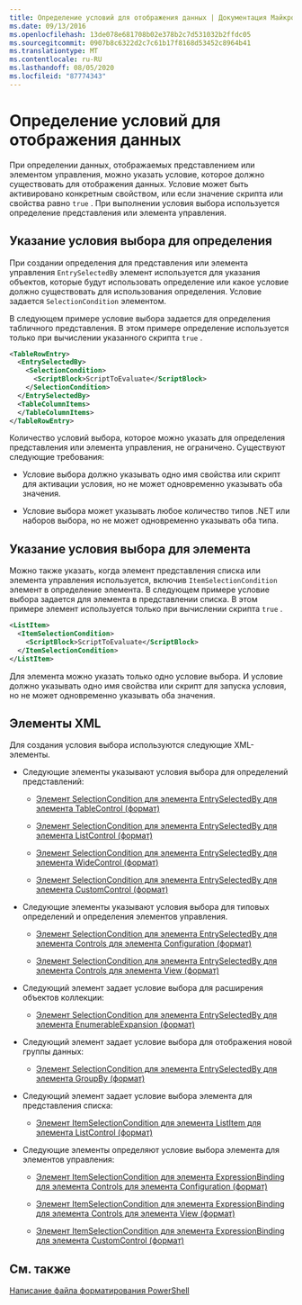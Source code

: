 ```yaml
---
title: Определение условий для отображения данных | Документация Майкрософт
ms.date: 09/13/2016
ms.openlocfilehash: 13de078e681708b02e378b2c7d531032b2ffdc05
ms.sourcegitcommit: 0907b8c6322d2c7c61b17f8168d53452c8964b41
ms.translationtype: MT
ms.contentlocale: ru-RU
ms.lasthandoff: 08/05/2020
ms.locfileid: "87774343"
---
```

# <a name="defining-conditions-for-displaying-data"></a>Определение условий для отображения данных

При определении данных, отображаемых представлением или элементом управления, можно указать условие, которое должно существовать для отображения данных. Условие может быть активировано конкретным свойством, или если значение скрипта или свойства равно `true` . При выполнении условия выбора используется определение представления или элемента управления.

## <a name="specifying-a-selection-condition-for-a-definition"></a>Указание условия выбора для определения

При создании определения для представления или элемента управления `EntrySelectedBy` элемент используется для указания объектов, которые будут использовать определение или какое условие должно существовать для использования определения. Условие задается `SelectionCondition` элементом.

В следующем примере условие выбора задается для определения табличного представления. В этом примере определение используется только при вычислении указанного скрипта `true` .

```xml
<TableRowEntry>
  <EntrySelectedBy>
    <SelectionCondition>
      <ScriptBlock>ScriptToEvaluate</ScriptBlock>
    </SelectionCondition>
  </EntrySelectedBy>
  <TableColumnItems>
  </TableColumnItems>
</TableRowEntry>

```

Количество условий выбора, которое можно указать для определения представления или элемента управления, не ограничено. Существуют следующие требования:

- Условие выбора должно указывать одно имя свойства или скрипт для активации условия, но не может одновременно указывать оба значения.

- Условие выбора может указывать любое количество типов .NET или наборов выбора, но не может одновременно указывать оба типа.

## <a name="specifying-a-selection-condition-for-an-item"></a>Указание условия выбора для элемента

Можно также указать, когда элемент представления списка или элемента управления используется, включив `ItemSelectionCondition` элемент в определение элемента. В следующем примере условие выбора задается для элемента в представлении списка. В этом примере элемент используется только при вычислении скрипта `true` .

```xml
<ListItem>
  <ItemSelectionCondition>
    <ScriptBlock>ScriptToEvaluate</ScriptBlock>
  </ItemSelectionCondition>
</ListItem>

```

Для элемента можно указать только одно условие выбора. И условие должно указывать одно имя свойства или скрипт для запуска условия, но не может одновременно указывать оба значения.

## <a name="xml-elements"></a>Элементы XML

 Для создания условия выбора используются следующие XML-элементы.

- Следующие элементы указывают условия выбора для определений представлений:

  - [Элемент SelectionCondition для элемента EntrySelectedBy для элемента TableControl (формат)](./selectioncondition-element-for-entryselectedby-for-tablecontrol-format.md)

  - [Элемент SelectionCondition для элемента EntrySelectedBy для элемента ListControl (формат)](./selectioncondition-element-for-entryselectedby-for-listcontrol-format.md)

  - [Элемент SelectionCondition для элемента EntrySelectedBy для элемента WideControl (формат)](./selectioncondition-element-for-entryselectedby-for-widecontrol-format.md)

  - [Элемент SelectionCondition для элемента EntrySelectedBy для элемента CustomControl (формат)](./selectioncondition-element-for-entryselectedby-for-customcontrol-format.md)

- Следующие элементы указывают условия выбора для типовых определений и определения элементов управления.

  - [Элемент SelectionCondition для элемента EntrySelectedBy для элемента Controls для элемента Configuration (формат)](./selectioncondition-element-for-entryselectedby-for-controls-for-configuration-format.md)

  - [Элемент SelectionCondition для элемента EntrySelectedBy для элемента Controls для элемента View (формат)](./selectioncondition-element-for-entryselectedby-for-controls-for-view-format.md)

- Следующий элемент задает условие выбора для расширения объектов коллекции:

  - [Элемент SelectionCondition для элемента EntrySelectedBy для элемента EnumerableExpansion (формат)](./selectioncondition-element-for-entryselectedby-for-enumerableexpansion-format.md)

- Следующий элемент задает условие выбора для отображения новой группы данных:

  - [Элемент SelectionCondition для элемента EntrySelectedBy для элемента GroupBy (формат)](./selectioncondition-element-for-entryselectedby-for-groupby-format.md)

- Следующий элемент задает условие выбора элемента для представления списка:

  - [Элемент ItemSelectionCondition для элемента ListItem для элемента ListControl (формат)](./itemselectioncondition-element-for-listitem-for-listcontrol-format.md)

- Следующие элементы определяют условие выбора элемента для элементов управления:

  - [Элемент ItemSelectionCondition для элемента ExpressionBinding для элемента Controls для элемента Configuration (формат)](./itemselectioncondition-element-for-expressionbinding-for-controls-for-configuration-format.md)

  - [Элемент ItemSelectionCondition для элемента ExpressionBinding для элемента Controls для элемента View (формат)](./itemselectioncondition-element-for-expressionbinding-for-controls-for-view-format.md)

  - [Элемент ItemSelectionCondition для элемента ExpressionBinding для элемента CustomControl (формат)](./itemselectioncondition-element-for-expressionbinding-for-customcontrol-format.md)

## <a name="see-also"></a>См. также

[Написание файла форматирования PowerShell](./writing-a-powershell-formatting-file.md)
